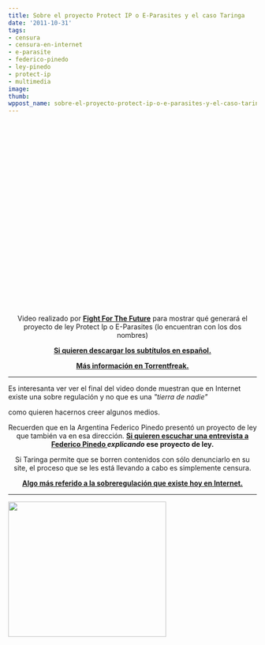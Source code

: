 ```yaml
---
title: Sobre el proyecto Protect IP o E-Parasites y el caso Taringa
date: '2011-10-31'
tags:
- censura
- censura-en-internet
- e-parasite
- federico-pinedo
- ley-pinedo
- protect-ip
- multimedia
image: 
thumb: 
wppost_name: sobre-el-proyecto-protect-ip-o-e-parasites-y-el-caso-taringa
---
```


<center>
<object style="height: 390px; width: 640px;" width="640" height="360" classid="clsid:d27cdb6e-ae6d-11cf-96b8-444553540000" codebase="http://download.macromedia.com/pub/shockwave/cabs/flash/swflash.cab#version=6,0,40,0"><param name="allowFullScreen" value="true" /><param name="allowScriptAccess" value="always" /><param name="src" value="https://www.youtube.com/v/D9FnaygIXZA?version=3&amp;feature=player_detailpage" /><param name="allowfullscreen" value="true" /><param name="allowscriptaccess" value="always" /><embed style="height: 390px; width: 640px;" width="640" height="360" type="application/x-shockwave-flash" src="https://www.youtube.com/v/D9FnaygIXZA?version=3&amp;feature=player_detailpage" allowFullScreen="true" allowScriptAccess="always" allowfullscreen="true" allowscriptaccess="always" /></object></center><center></center><center>Video realizado por <strong><a href="http://fightforthefuture.org/pipa/" target="_blank">Fight For The Future</a></strong> para mostrar qué generará el proyecto de ley Protect Ip o E-Parasites (lo encuentran con los dos nombres)</center>
<p style="text-align: center;"><strong><a href="http://www.4shared.com/document/nWffPin9/ipproteces_2.html" target="_blank">Si quieren descargar los subtítulos en español.</a></strong></p>
<p style="text-align: center;"><strong><a href="https://torrentfreak.com/u-s-anti-piracy-bill-endangers-the-internet-111026/">Más información en Torrentfreak.</a></strong></p>


<hr />

Es interesanta ver ver el final del video donde muestran que en Internet existe una sobre regulación y no que es una<em> "tierra de nadie"</em>

como quieren hacernos creer algunos medios.
<p style="text-align: center;">Recuerden que en la Argentina Federico Pinedo presentó un proyecto de ley que también va en esa dirección.
<strong><a href="https://partidopirata.com.ar/712/ley-pinedo-escasas-aclaraciones-muchas-dudas-y-contradicciones">Si quieren escuchar una entrevista a Federico Pinedo </a> <em>explicando</em> ese proyecto de ley.</strong></p>
<p style="text-align: center;">Si Taringa permite que se borren contenidos con sólo denunciarlo en su site, el proceso que se les está llevando a cabo es simplemente censura.</p>
<p style="text-align: center;"><strong><a href="http://www.derechoaleer.org/2011/10/bienvenidos-la-jungla-del-p2p.html" target="_blank">Algo más referido a la sobreregulación que existe hoy en Internet.</a></strong></p>


<hr />

<a href="https://partidopirata.com.ar/wp-content/uploads/2010/11/censura.jpg"><img class="aligncenter size-full wp-image-248" title="Censura" src="https://partidopirata.com.ar/wp-content/uploads/2010/11/censura.jpg" alt="" width="320" height="274" /></a>
